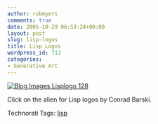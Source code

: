 ```yaml
---
author: robmyers
comments: true
date: 2005-10-29 06:53:24+00:00
layout: post
slug: lisp-logos
title: Lisp Logos
wordpress_id: 713
categories:
- Generative Art
---
```


  
[![ Blog Images Lisplogo 128](/wp-content/_blog_images_lisplogo_128.png)](http://bc.tech.coop/blog/051028.html)  


  
Click on the alien for Lisp logos by Conrad Barski.  


  


Technorati Tags: [lisp](http://www.technorati.com/tag/lisp)

  


